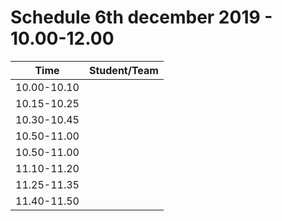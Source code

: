 # Schedule 6th december 2019 - 10.00-12.00


| Time        |  Student/Team | 
|-------------|:-------------:|
| 10.00-10.10 |               |
| 10.15-10.25 |               |
| 10.30-10.45 |               |
| 10.50-11.00 |               |
| 10.50-11.00 |               |
| 11.10-11.20 |               |
| 11.25-11.35 |               |
| 11.40-11.50 |               |
